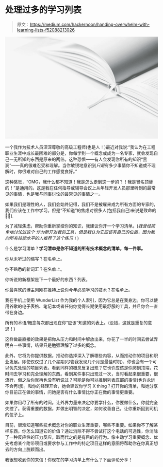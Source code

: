 # 处理过多的学习列表

> 原文：<https://medium.com/hackernoon/handing-overwhelm-with-learning-lists-f52088213026>

![](img/1e90a0b6a7b4dd666fabc2995397032c.png)

一个我作为技术人员深深尊敬的高级工程师(也是人！)最近对我说:“我认为在工程职业生涯中成长最困难的部分是，你每学到一个概念或成为一名专家，就会发现自己一无所知的东西是原来的两倍。这种恐惧——有人会发现你所有的知识“黑洞”——真的很难忍受和理解。当你敏锐地意识到*只是*有多少事情你不知道或不理解时，你很难对自己的工作感觉良好。”

这种感觉，“OMG，我什么都不知道！我是怎么走到这一步的？！我是冒名顶替的！”是通用的。这是我在任何指导或辅导会议上从年轻开发人员那里听到的最常见的事情，也是我与同事讨论的最常见的事情之一。

如果我们是理性的人，我们会始终记得，我们不是被雇来成为所有方面的专家的，我们应该在工作中学习。但是“不知道”的焦虑对很多人(包括我自己)来说是致命的🙋🏻).

为了减轻焦虑，帮助你重新掌控你的知识，我建议你开一个学习清单。(*我曾经简单地讨论过这个* *作为新开发者的工具，但是我认为它应该有自己的位置，因为我向所有技能水平的人推荐了这个练习！*)

什么是学习清单？**学习清单是你不知道的所有技术概念的清单。每一件事。**

你从未听过的缩写？在名单上。

你不熟悉的新词汇？在名单上。

你听说的新框架是下一个最好的东西？列表。

你最喜欢的博主刚刚在推特上说你今年必须学习的技术？在名单上。

我在手机上使用 WunderList 作为我的个人索引，因为它总是在我身边。你可以使用谷歌的电子表格、笔记本或者任何你觉得长期使用最舒服的工具，并且你会一直带在身边。

所有的术语/概念每次都出现在你“应该”知道的列表上。(没错，这就是重复的意思！)

这样做最直接的效果是把你从压力和时间中解放出来，你花了一半的时间去尝试弄明白一些事情，结果只是勉强理解了过多的概念。

此外，它将为你提供数据，推动你选择深入了解哪些内容，从而推动你的项目和职业发展。即使仅仅过了几个星期(尽管我发现几个月是最佳时机)，你也会有一个可以优先处理的项目列表。看到同样的概念反复出现？它也许应该是你爬到顶端，花时间去学习和完全理解的东西。看到某件事只出现过一次，当时看起来很重要，很流行，但之后你就再也没有听说过？可能是你可以推到列表底部的事情(也许永远不会再想)。和你的经理开会，她会建议你学习 X thing？打开你的清单，和她分享你目前正在做的事情，问她是否有什么事情比你正在做的事情更重要。

如果你用尽了所有的时间，让外界力量来决定你要学什么，你要做什么，你就完全失控了。获得重要的数据，并做出明智的决定，如何改善自己，让你重新回到司机的位子上。

目前，很难知道哪些技术概念对你的职业生涯重要，哪些不重要。如果你不了解某样东西，你怎么知道它的价值？通过消除不得不尝试打这个电话的可选性，你消除了一种反应性的压力反应，取而代之的是有目的的行为。像主动学习重要概念、优先考虑某个附带项目或要求参与工作中的特定项目这样的意图将帮助你在你真正想去的方向上脱颖而出。

我很想收到你的来信！你现在的学习清单上有什么？下面评论分享！